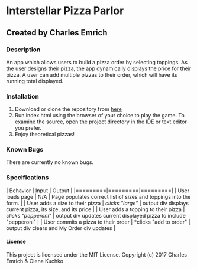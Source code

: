 # Interstellar Pizza Parlor
## Created by Charles Emrich

### Description
An app which allows users to build a pizza order by selecting toppings. As the user designs their pizza, the app dynamically displays the price for their pizza. A user can add multiple pizzas to their order, which will have its running total displayed.

### Installation
1. Download or clone the repository from [here](https://github.com/CharlesEmrich/pizza-parlor.git)
2. Run index.html using the browser of your choice to play the game. To examine the source, open the project directory in the IDE or text editor you prefer.
3. Enjoy theoretical pizzas!

### Known Bugs
There are currently no known bugs.

### Specifications
| Behavior | Input | Output |
|=========|=========|=========|
| User loads page | N/A | Page populates correct list of sizes and toppings into the form. |
| User adds a size to their pizza | *clicks "large"* | output div displays current pizza, its size, and its price |
| User adds a topping to their pizza | *clicks "pepperoni"* | output div updates current displayed pizza to include "pepperoni" |
| User commits a pizza to their order | *clicks "add to order" | output div clears and My Order div updates |

#### License
This project is licensed under the MIT License.
Copyright (c) 2017 Charles Emrich & Olena Kuchko
